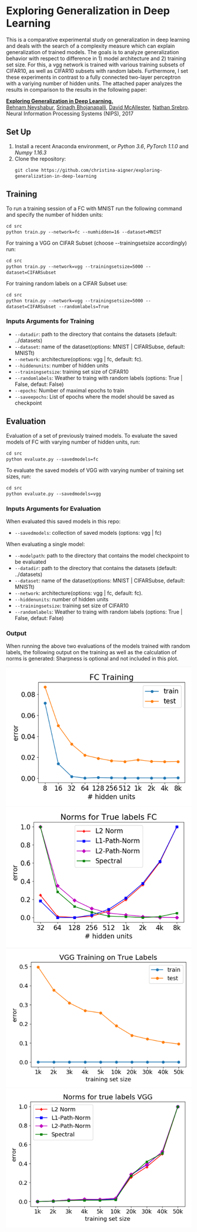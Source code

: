 # Exploring Generalization in Deep Learning
This is a comparative experimental study on generalization in deep learning and deals with the search of a complexity measure which can explain generalization of trained models. The goals is to analyze generalization behavior with respect to difference in 1) model architecture and 2) training set size. For this, a vgg network is trained with various training subsets of CIFAR10, as well as CIFAR10 subsets with random labels. Furthermore, I set these experiments in contrast to a fully connected two-layer perceptron with a variying number of hidden units.
The attached paper analyzes the results in comparison to the results in the following paper:

**[Exploring Generalization in Deep Learning.](https://arxiv.org/abs/1805.12076)**  
[Behnam Neyshabur](https://www.neyshabur.net), [Srinadh Bhojanapalli](http://ttic.uchicago.edu/~srinadh/), [David McAllester](http://ttic.uchicago.edu/~dmcallester/), [Nathan Srebro](http://www.ttic.edu/srebro).  
Neural Information Processing Systems (NIPS), 2017


## Set Up
1. Install a recent Anaconda environment, or *Python 3.6*, *PyTorch 1.1.0* and *Numpy 1.16.3*
2. Clone the repository:
   ```
   git clone https://github.com/christina-aigner/exploring-generalization-in-deep-learning
   ```

## Training
To run a training session of a FC with MNIST run the following command and specify the number of hidden units:
   ```
   cd src
   python train.py --network=fc --numhidden=16 --dataset=MNIST
   ```
   For training a VGG on CIFAR Subset (choose --trainingsetsize accordingly) run:
   ```
   cd src
   python train.py --network=vgg --trainingsetsize=5000 --dataset=CIFARSubset
   ```
   For training random labels on a CIFAR Subset use:
   ```
   cd src
   python train.py --network=vgg --trainingsetsize=5000 --dataset=CIFARSubset --randomlabels=True
   ```
 
### Inputs Arguments for Training
* `--datadir`: path to the directory that contains the datasets (default: ../datasets)
* `--dataset`: name of the dataset(options: MNIST | CIFARSubse, default: MNISTt)
* `--network`: architecture(options: vgg | fc, default: fc).
* `--hiddenunits`: number of hidden units
* `--trainingsetsize`: training set size of CIFAR10
* `--randomlabels`: Weather to traing with random labels (options: True | False, defaut: False)
* `--epochs`: Number of maximal epochs to train
* `--saveepochs`: List of epochs where the model should be saved as checkpoint

## Evaluation
Evaluation of a set of previously trained models.
To evaluate the saved models of FC with varying number of hidden units, run:
   ```
   cd src
   python evaluate.py --savedmodels=fc
   ```
To evaluate the saved models of VGG with varying number of training set sizes, run:
   ```
   cd src
   python evaluate.py --savedmodels=vgg
   ```

### Inputs Arguments for Evaluation
When evaluated this saved models in this repo:
* `--savedmodels`: collection of saved models (options: vgg | fc)

When evaluating a single model:
* `--modelpath`: path to the directory that contains the model checkpoint to be evaluated
* `--datadir`: path to the directory that contains the datasets (default: ../datasets)
* `--dataset`: name of the dataset(options: MNIST | CIFARSubse, default: MNISTt)
* `--network`: architecture(options: vgg | fc, default: fc).
* `--hiddenunits`: number of hidden units
* `--trainingsetsize`: training set size of CIFAR10
* `--randomlabels`: Weather to traing with random labels (options: True | False, defaut: False)


### Output
When running the above two evaluations of the models trained with random labels, the following output on the training as well as the calculation of norms is generated:
Sharpness is optional and not included in this plot.

![fc](plots/fc_training.png) ![fc](plots/norms_fc.png)
![vgg](plots/vgg_training.png) ![vgg](plots/norms_true_vgg.png)

